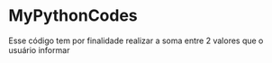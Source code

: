 # MyPythonCodes
Esse código tem por finalidade realizar a soma entre 2 valores que o usuário informar

